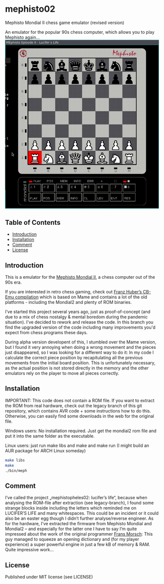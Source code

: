 # mephisto02
Mephisto Mondial II chess game emulator (revised version)

An emulator for the popular 90s chess computer, which allows you to play Mephisto again...
![MephRunning](https://raw.githubusercontent.com/maekdev/maekdev/main/media/mephistopheles02/mephX_run.gif)

## Table of Contents
- [Introduction](#Introduction)
- [Installation](#Installation)
- [Comment](#Comment)
- [License](#license)

## Introduction
This is a emulator for the [Mephisto Mondial II](https://www.schach-computer.info/wiki/index.php/Mephisto_Mondial_II), a chess computer out of the 90s era.

If you are interested in retro chess gaming, check out [Franz Huber’s CB-Emu compilation](https://fhub.jimdofree.com/) which is based on Mame and contains a lot of the old platforms - including the Mondial2 and plenty of ROM binaries.

I’ve started this project several years ago, just as proof-of-concept (and due to a mix of chess nostalgy & mental boredom during the pandemic situation). I've decided to rework and release the code. 
In this branch you find the upgraded version of the code including many improvements you'd expect from chess programs these days.

During alpha version developent of this, I stumbled over the Mame version, but I found it very annoying when doing a wrong movement and the pieces just disappeared, so I was looking for a different way to do it: 
In my code I calculate the correct piece position by recapitulating all the previous movements from the initial board position. 
This is unfortunately necessary, as the actual position is not stored directly in the memory and the other emulators rely on the player to move all pieces correctly.

## Installation

IMPORTANT: This code does not contain a ROM file. 
If you want to extract the ROM from real hardware, check out the legacy branch of this git repository, which contains AVR code + some instructions how to do this.
Otherwise, you can easily find some downloads in the web for the original file.

Windows users: No installation required. Just get the mondial2 rom file and put it into the same folder as the executable.

Linux users: just run make libs and make and make run (I might build an AUR package for ARCH Linux someday)
```bash
make libs
make
./bin/meph
```

## Comment

I’ve called the project „mephistopheles02: lucifer’s life“, because when analysing the ROM-file after extraction (see legacy-branch), I found some strange blocks inside including the letters which reminded me on LUCIFER’S LIFE and many whitespaces. This could be an incident or it could also be an easter egg though I didn’t further analyse/reverse engineer.
As for the hardware, I’ve extracted the firmware from Mephisto Mondial and Mondial2 – and especially for the latter one I have to say I’m quite impressed about the work of the original programmer [Frans Morsch](https://www.schach-computer.info/wiki/index.php/Morsch%2C_Frans): This guy managed to squeeze an opening dictionary and (for my player experience) a super powerful engine in just a few kB of memory & RAM. Quite impressive work...

## License

Published under MIT license (see LICENSE)

